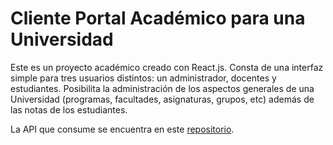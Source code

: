 # Cliente Portal Académico para una Universidad

Este es un proyecto académico creado con React.js. Consta de una interfaz simple para tres usuarios distintos: un administrador, docentes y estudiantes. Posibilita la administración de los aspectos generales de una Universidad (programas, facultades, asignaturas, grupos, etc) además de las notas de los estudiantes.

La API que consume se encuentra en este [repositorio](https://github.com/juanpablo-code2003/api-portal-academico-universidad).